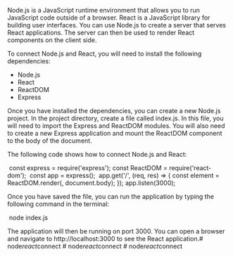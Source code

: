 Node.js is a JavaScript runtime environment that allows you to run JavaScript code outside of a browser. React is a JavaScript library for building user interfaces. You can use Node.js to create a server that serves React applications. The server can then be used to render React components on the client side.

To connect Node.js and React, you will need to install the following dependencies:

* Node.js
* React
* ReactDOM
* Express

Once you have installed the dependencies, you can create a new Node.js project. In the project directory, create a file called index.js. In this file, you will need to import the Express and ReactDOM modules. You will also need to create a new Express application and mount the ReactDOM component to the body of the document.

The following code shows how to connect Node.js and React:


​
const express = require('express');
const ReactDOM = require('react-dom');
​
const app = express();
​
app.get('/', (req, res) => {
  const element = ReactDOM.render(<App />, document.body);
});
​
app.listen(3000);
​


Once you have saved the file, you can run the application by typing the following command in the terminal:


​
node index.js
​


The application will then be running on port 3000. You can open a browser and navigate to http://localhost:3000 to see the React application.#   n o d e _ r e a c t _ c o n n e c t 
 
 #   n o d e _ r e a c t _ c o n n e c t 
 
 #   n o d e _ r e a c t _ c o n n e c t 
 
 
